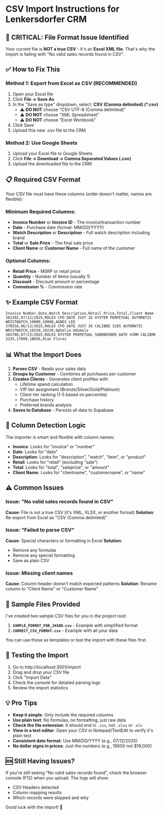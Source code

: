 # CSV Import Instructions for Lenkersdorfer CRM

## 🚨 CRITICAL: File Format Issue Identified

Your current file is **NOT a true CSV** - it's an **Excel XML file**. That's why the import is failing with "No valid sales records found in CSV".

## ✅ How to Fix This

### Method 1: Export from Excel as CSV (RECOMMENDED)

1. Open your Excel file
2. Click **File → Save As**
3. In the "Save as type" dropdown, select: **CSV (Comma delimited) (*.csv)**
   - ⚠️ **DO NOT** choose "CSV UTF-8 (Comma delimited)"
   - ⚠️ **DO NOT** choose "XML Spreadsheet"
   - ⚠️ **DO NOT** choose "Excel Workbook"
4. Click Save
5. Upload this new .csv file to the CRM

### Method 2: Use Google Sheets

1. Upload your Excel file to Google Sheets
2. Click **File → Download → Comma Separated Values (.csv)**
3. Upload the downloaded file to the CRM

## 📋 Required CSV Format

Your CSV file must have these columns (order doesn't matter, names are flexible):

### Minimum Required Columns:
- **Invoice Number** or **Invoice ID** - The invoice/transaction number
- **Date** - Purchase date (format: MM/DD/YYYY)
- **Watch Description** or **Description** - Full watch description including brand
- **Total** or **Sale Price** - The final sale price
- **Client Name** or **Customer Name** - Full name of the customer

### Optional Columns:
- **Retail Price** - MSRP or retail price
- **Quantity** - Number of items (usually 1)
- **Discount** - Discount amount or percentage
- **Commission %** - Commission rate

## ✨ Example CSV Format

```csv
Invoice Number,Date,Watch Description,Retail Price,Total,Client Name
382392,07/12/2025,ROLEX CPO DATE JUST 26 OYSTER PERPETUAL AUTOMATIC WRISTWATCH,19000,19000,AGNES LEE
378558,06/13/2025,ROLEX CPO DATE JUST 26 CALIBRE 3285 AUTOMATIC WRISTWATCH,18150,19239,Ophelia Udumala
383788,07/23/2025,ROLEX OYSTER PERPETUAL SUBMARINER DATE 41MM CALIBRE 3235,17600,18656,Alan Florez
```

## 📊 What the Import Does

1. **Parses CSV** - Reads your sales data
2. **Groups by Customer** - Combines all purchases per customer
3. **Creates Clients** - Generates client profiles with:
   - Lifetime spend calculation
   - VIP tier assignment (Bronze/Silver/Gold/Platinum)
   - Client tier ranking (1-5 based on percentile)
   - Purchase history
   - Preferred brands analysis
4. **Saves to Database** - Persists all data to Supabase

## 🎯 Column Detection Logic

The importer is smart and flexible with column names:

- **Invoice**: Looks for "invoice" or "number"
- **Date**: Looks for "date"
- **Description**: Looks for "description", "watch", "item", or "product"
- **Retail**: Looks for "retail" (excluding "sale")
- **Total**: Looks for "total", "saleprice", or "amount"
- **Client Name**: Looks for "clientname", "customername", or "name"

## ⚠️ Common Issues

### Issue: "No valid sales records found in CSV"
**Cause**: File is not a true CSV (it's XML, XLSX, or another format)
**Solution**: Re-export from Excel as "CSV (Comma delimited)"

### Issue: "Failed to parse CSV"
**Cause**: Special characters or formatting in Excel
**Solution**:
- Remove any formulas
- Remove any special formatting
- Save as plain CSV

### Issue: Missing client names
**Cause**: Column header doesn't match expected patterns
**Solution**: Rename column to "Client Name" or "Customer Name"

## 📁 Sample Files Provided

I've created two sample CSV files for you in the project root:

1. **`SAMPLE_FORMAT_FOR_JASON.csv`** - Example with simplified format
2. **`CORRECT_CSV_FORMAT.csv`** - Example with all your data

You can use these as templates or test the import with these files first.

## 🧪 Testing the Import

1. Go to http://localhost:3001/import
2. Drag and drop your CSV file
3. Click "Import Data"
4. Check the console for detailed parsing logs
5. Review the import statistics

## 💡 Pro Tips

- **Keep it simple**: Only include the required columns
- **Use plain text**: No formulas, no formatting, just raw data
- **Check the file extension**: It should end in `.csv`, not `.xlsx` or `.xls`
- **View in a text editor**: Open your CSV in Notepad/TextEdit to verify it's plain text
- **Consistent date format**: Use MM/DD/YYYY (e.g., 07/12/2025)
- **No dollar signs in prices**: Just the numbers (e.g., 19000 not $19,000)

## 🆘 Still Having Issues?

If you're still seeing "No valid sales records found", check the browser console (F12) when you upload. The logs will show:
- CSV Headers detected
- Column mapping results
- Which records were skipped and why

Good luck with the import! 🎉
